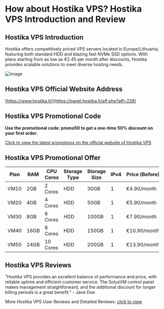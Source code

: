 # How about Hostika VPS? Hostika VPS Introduction and Review

## Hostika VPS Introduction
Hostika offers competitively priced VPS servers located in Europe/Lithuania, featuring both standard HDD and blazing fast NVMe SSD options. With plans starting from as low as €2.45 per month after discounts, Hostika provides scalable solutions to meet diverse hosting needs.

![image](https://github.com/lawuolauoc/Hostika/assets/169426155/9b434ca7-8893-40ef-a713-1e034002e942)

## Hostika VPS Official Website Address
[https://www.hostika.lt/](https://panel.hostika.lt/aff.php?aff=228)

## Hostika VPS Promotional Code
**Use the promotional code: promo50 to get a one-time 50% discount on your first order.**

[Click to view the latest promotions on the official website of Hostika VPS](https://panel.hostika.lt/aff.php?aff=228)

## Hostika VPS Promotional Offer

| Plan | RAM | CPU Cores | Storage Type | Storage Size | IPv4 | Price (Before) | Price (After Discount) | Order Link |
|------|-----|-----------|--------------|--------------|------|----------------|------------------------|------------|
| VM10 | 2GB | 2 Cores   | HDD          | 30GB         | 1    | €4.90/month    | €2.45/month            | [Order Here](https://panel.hostika.lt/aff.php?aff=228) |
| VM20 | 4GB | 4 Cores   | HDD          | 50GB         | 1    | €5.90/month    | €2.95/month            | [Order Here](https://panel.hostika.lt/aff.php?aff=228) |
| VM30 | 8GB | 6 Cores   | HDD          | 100GB        | 1    | €7.90/month    | €3.95/month            | [Order Here](https://panel.hostika.lt/aff.php?aff=228) |
| VM40 | 16GB| 8 Cores   | HDD          | 150GB        | 1    | €10.90/month   | €5.45/month            | [Order Here](https://panel.hostika.lt/aff.php?aff=228) |
| VM50 | 24GB| 10 Cores  | HDD          | 200GB        | 1    | €13.90/month   | €6.95/month            | [Order Here](https://panel.hostika.lt/aff.php?aff=228) |

## Hostika VPS Reviews
"Hostika VPS provides an excellent balance of performance and price, with reliable uptime and efficient customer service. The SolusVM control panel makes management straightforward, and the additional discount for longer billing periods is a great benefit." - Jane Doe

More Hostika VPS User Reviews and Detailed Reviews: [click to view](https://panel.hostika.lt/aff.php?aff=228)
